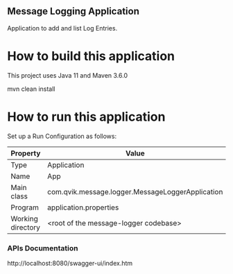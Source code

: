 ## Message Logging Application
 Application to add and list Log Entries.


# How to build this application
This project uses Java 11 and Maven 3.6.0

mvn clean install

# How to run this application

Set up a Run Configuration as follows:

| Property | Value |
| -------- | ----- |
| Type | Application |
| Name | App |
| Main class |com.qvik.message.logger.MessageLoggerApplication |
| Program  |application.properties |
| Working directory | \<root of the message-logger codebase> |

### APIs Documentation
http://localhost:8080/swagger-ui/index.htm
